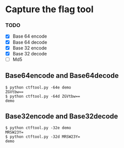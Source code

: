 # Capture the flag tool

### TODO

- [x] Base 64 encode
- [x] Base 64 decode
- [x] Base 32 encode
- [x] Base 32 decode
- [ ] Md5

## Base64encode and Base64decode

```shell
$ python ctftool.py -64e demo
ZGVtbw==
$ python ctftool.py -64d ZGVtbw==
demo
```

## Base32encode and Base32decode

```shell
$ python ctftool.py -32e demo
MRSW23Y=
$ python ctftool.py -32d MRSW23Y=
demo
```


